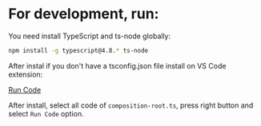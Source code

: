 # For development, run:

You need install TypeScript and ts-node globally:

```bash
npm install -g typescript@4.8.* ts-node
```
 
 After instal if you don't have a tsconfig.json file install on VS Code extension:

[Run Code](https://marketplace.visualstudio.com/items?itemName=TypeScriptTeam.ts-node-dev)

 After install, select all code of `composition-root.ts`, press right button and select `Run Code` option.